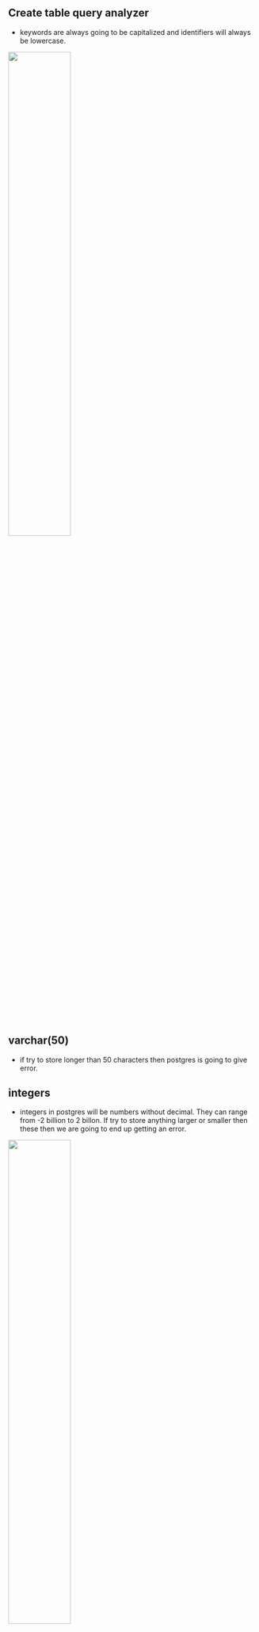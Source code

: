 ## Create table query analyzer

- keywords are always going to be capitalized and identifiers will always be lowercase.

[<img src="./pictures/create_table_query_analyzer.png" width="50%"/>](./pictures/create_table_query_analyzer.png)

## varchar(50)

- if try to store longer than 50 characters then postgres is going to give error.

## integers

- integers in postgres will be numbers without decimal. They can range from -2 billion to 2 billon. If try to store anything larger or smaller then these then we are going to end up getting an error.

[<img src="./pictures/varchar_integer.png" width="50%"/>](./pictures/varchar_integer.png)

## Math operations

- We can perform these math operations between two columns. We can write sql to transform or process data before we receive it.

[<img src="./pictures/math_operators.png" width="50%"/>](./pictures/math_operators.png)

## String functions

- There are also a set of operators we can use to manipulate strings. And in addition to these operators, there's something else called functions we can use as well.

[<img src="./pictures/string_operators.png" width="50%"/>](./pictures/string_operators.png)

## Select query where clause sequence

[<img src="./pictures/select_where_sequence.png" width="50%"/>](./pictures/select_where_sequence.png)

## Where clause 

[<img src="./pictures/comparision_math_operators.png" width="50%"/>](./pictures/comparision_math_operators.png)

## One to one and many to one relationship

[<img src="./pictures/one_to_many_and_many_to_one.png" width="50%"/>](./pictures/one_to_many_and_many_to_one.png)

## One to one

[<img src="./pictures/one_to_one.png" width="50%"/>](./pictures/one_to_one.png)

## many to many

[<img src="./pictures/many_to_many.png" width="50%"/>](./pictures/many_to_many.png)

## Four relationships

[<img src="./pictures/four_relationships.png" width="50%"/>](./pictures/four_relationships.png)

## Primary keys and foreign keys

- primary key is unique. value in primary key is unique and never going to be changed.
- goal of foreign key is to somehow relate 1 record in a table to another record in another or same table.

[<img src="./pictures/primary_foreign_keys.png" width="50%"/>](./pictures/primary_foreign_keys.png)

[<img src="./pictures/primary_foreign_example.png" width="50%"/>](./pictures/primary_foreign_example.png)

## Primary keys vs foreign keys

[<img src="./pictures/primary_vs_foreign.png" width="50%"/>](./pictures/primary_vs_foreign.png)

## Foreign keys

[<img src="./pictures/foreign_keys1.png" width="50%"/>](./pictures/foreign_keys1.png)

[<img src="./pictures/foreign_keys2.png" width="50%"/>](./pictures/foreign_keys2.png)

## Foreign key cases

[<img src="./pictures/foreign_key_cases.png" width="50%"/>](./pictures/foreign_key_cases.png)

## What if we delete a row in table

- If we delete a row in table with a SERIAL type column then there won't be any other record with the same id. No serial id ever gets reused even if the row ever gets deleted.

[<img src="./pictures/constraints_in_delete.png" width="50%"/>](./pictures/constraints_in_delete.png)

## join

[<img src="./pictures/imaginary_table_after_join.png" width="50%"/>](./pictures/imaginary_table_after_join.png)

- You can kind of imagine that our database is making a temporary copy of that initial table in this case comments. And then we can once again kind of imagine that this imaginary table right here gets renamed to something like comments with users. And then finally, we can also imagine that the database is then going to iterate through all these different rows and it's going to try to match each of these rows together with the row from the users table using the matching statement that we put on the other side of on.

[<img src="./pictures/notes_on_join.png" width="50%"/>](./pictures/notes_on_join.png)


[<img src="./pictures/order_of_from_join_matters.png" width="50%"/>](./pictures/order_of_from_join_matters.png)

- Here simple join statement won't print photo with null user id.

[<img src="./pictures/order_of_from_join_matters_2.png" width="50%"/>](./pictures/order_of_from_join_matters_2.png)

- If there is ever a row from our source table of photos that does not match up with the row from users, then that row right there gets dropped from the overall result set.

## Inner Join

- Whenever you use the keyword, join by itself inside of a query that is by default an inner join. You can write out either join or alternatively inner join to indicate that you want to do an inner join.

[<img src="./pictures/inner_join.png" width="50%"/>](./pictures/inner_join.png)

## Left outer join

[<img src="./pictures/left_outer_join.png" width="50%"/>](./pictures/left_outer_join.png)

[<img src="./pictures/left_outer_join_2.png" width="50%"/>](./pictures/left_outer_join_2.png)

## Right Outer join

[<img src="./pictures/right_outer_join.png" width="50%"/>](./pictures/right_outer_join.png)

[<img src="./pictures/right_outer_join_2.png" width="50%"/>](./pictures/right_outer_join_2.png)

## Full Join

[<img src="./pictures/full_join.png" width="50%"/>](./pictures/full_join.png)

[<img src="./pictures/full_join_2.png" width="50%"/>](./pictures/full_join_2.png)


## order matters

- yes, there is a difference in the order in which we list these tables in the from and join statement whenever we use a left or right outer, join the left and right outer joins. We definitely want to keep in mind the order of these tables so we list them out but with an inner join or a outer join in general, it doesn't make a difference.

[<img src="./pictures/order_of_table_in_from_join.png" width="50%"/>](./pictures/order_of_table_in_from_join.png)

## Group and aggregates

[<img src="./pictures/group_and_aggregates.png" width="50%"/>](./pictures/group_and_aggregates.png)

## Group by

[<img src="./pictures/group_by_1.png" width="50%"/>](./pictures/group_by_1.png)

[<img src="./pictures/group_by_2.png" width="50%"/>](./pictures/group_by_2.png)

## combining group by and aggregates

[<img src="./pictures/combining_group_by_aggregate.png" width="50%"/>](./pictures/combining_group_by_aggregate.png)

## difference between a where and a having

- Having is very similar to where. Its goal is to filter out some amount of information. The difference between where and having, however, is that where is going to operate on filtering out some number of rows, whereas having is going to filter out some number of groups. 
- You are never going to see having without a group by. So you will always have a group by net right before a having.
- You don't have to have a having if you have a group by, but if you want to do any filtering on the groups you will make use of having.

# Subquery

[<img src="./pictures/shape_of_query.png" width="50%"/>](./pictures/shape_of_query.png)

- The very first one inside the select statement is producing a single value. The two inside the from and join statements are producing a source of rows and then finally the last one down here inside the where clause is producing a single column.

- So one that produces a value, one that produces a set of rows and one that produces a single column, is the real trick to understanding this subquery stuff.

- The reason that making use of a subquery in different locations is challenging to understand is that whenever we write out these subqueries in different spots, we have to change the type or the shape of data that is being returned from the inner query.

[<img src="./pictures/subquery_001.png" width="50%"/>](./pictures/subquery_001.png)

- As you can see there are 4 different subqueries in the below example.

[<img src="./pictures/subquery_example.png" width="50%"/>](./pictures/subquery_example.png)

# Subquery in select

[<img src="./pictures/select_subquery.png" width="50%"/>](./pictures/select_subquery.png)

## Subquery in from

[<img src="./pictures/subquery_from.png" width="50%"/>](./pictures/subquery_from.png)

[<img src="./pictures/subquery_from_2.png" width="50%"/>](./pictures/subquery_from_2.png)

- The result of these subquery has only columns, name and price to weight ratio. So inside of our select statement, if we asked for just price by itself, we would get an error.

[<img src="./pictures/subquery_from_01.png" width="50%"/>](./pictures/subquery_from_01.png)

- we do not have to return a set of rows or columns from a subquery inside of a from clause. We can return just one single value as long as the outer select statements, the where and so on are compatible with it.

## One row and one column which referred to as a value. That's one single value


# Subquery in join

[<img src="./pictures/subquery_in_join.png" width="50%"/>](./pictures/subquery_in_join.png)

# Subquery in where

- So when we start talking about subqueries being used inside of a where clause and we start to think about the type or structure of data that is returned from the subquery, a valid subquery is going to be valid or not, depending upon the operator right here that we are using.

- So in some cases we are allowed to write a subquery that is going to return only one single value. In other cases, if we use a different operator, we might be allowed to write a subquery that's going to return a list or a single column of values. It all comes down to the operator that we are using.

- If we get back a single column of values, then we are allowed to use that with an in operator.

[<img src="./pictures/subquery_with_where.png" width="50%"/>](./pictures/subquery_with_where.png)

# Subquery with where operators

[<img src="./pictures/where_operator_subquery.png" width="50%"/>](./pictures/where_operator_subquery.png)

# Correlated queries

- So in other words, when we are executing a where for just one row right, we can imagine that the following thing occurs. The subquery runs, we get all of the different rows for products and then we execute the where for every row that we just fetched.
- You can kind of imagine that this is like a double nested for loop if you are familiar with a for loop in general, for every row that we're going to iterate over on the outer query, we're going to iterate over all of our different products on the inner query. So it's kind of like a nested for loop.
- We can make use of a correlated subquery not only inside of where, we can use them just about anywhere.

[<img src="./pictures/correlated_queries.png" width="50%"/>](./pictures/correlated_queries.png)


# Categories of data types in postgresql

- So here are some of the different categories of data types we have access to. Now, I want to stress the word categories and say the numbers category. There are many different subtypes that we can get access to.

[<img src="./pictures/data_type_category.png" width="50%"/>](./pictures/data_type_category.png)

- rule of thumb here is that whenever we are trying to store numbers, that must be 100% accurate, like the number of grams of gold that someone owns or the their bank account currency or how much money they have inside their bank account. Even though there is a performance hit to making use of a types decimal or numeric, we want to use decimal or numeric. If we ever trying to store some kind of number that's going to have a decimal tied to it and we don't really need to be 100% precise, that's when we will reach for these other types of real double precision and float.

[<img src="./pictures/numeric_data_type.png" width="50%"/>](./pictures/numeric_data_type.png)

[<img src="./pictures/number_data_type_02.png" width="50%"/>](./pictures/number_data_type_02.png)

# Character data types

-  Char(5) : we provide a string to Postgres that is longer than five characters, then Postgres is going to trim characters until it just gets down to five. And likewise, if we provide a string less than five characters, Postgres is going to insert spaces to the right hand side until it gets up to five.
- VARCHAR(5): we provide a string to Postgres that is longer than five characters, then Postgres is going to trim characters until it just gets down to five. If we put in a string less than five characters, no spaces will be added, as was the case with Char.
- Now, just so you know, there is no performance difference between these different character types, which is kind of unlike many other types of databases. So you should pick the type that best suits your application. You don't have to worry about trying to pick the exact correct value of VarChar in order to optimize any performance or anything like that.

[<img src="./pictures/character_data_type.png" width="50%"/>](./pictures/character_data_type.png)


# Boolean data types

- But what you need to know is that we can actually provide different values to Postgres, tell it to treat it as a boolean and it will automatically convert these different values into true or false for us.
- Well, in the past, other databases and some different languages that we use to interact with databases have used a precedence of saying, rather than storing a boolean value of true or false, they instead might just store a one or a zero. So this is kind of some backwards support, support for other databases, support for other languages, or at least for other engineers coming into the Postgres world.
- And besides true and false Boolean values or Boolean type columns can also store a value of null, which essentially means, well, we don't know. There's no value here.

[<img src="./pictures/boolean_data_type.png" width="50%"/>](./pictures/boolean_data_type.png)

# Date data types

[<img src="./pictures/date_data_types.png" width="50%"/>](./pictures/date_data_types.png)

# Time data type

- We can store a time without a time zone or a time with a time zone as well.
- So we could designate a time type or a type of time without time zone. They mean the exact same thing.

[<img src="./pictures/time_with_zone.png" width="50%"/>](./pictures/time_with_zone.png)

- the eastern coast of the United States, it will be converted into 01:23 minus 05. The -05 right there indicates five hours behind UTC time.

[<img src="./pictures/time_without_zone.png" width="50%"/>](./pictures/time_without_zone.png)

# Interval data type

[<img src="./pictures/interval_type.png" width="50%"/>](./pictures/interval_type.png)

# Row level validation

[<img src="./pictures/row_level_validation.png" width="50%"/>](./pictures/row_level_validation.png)

# NULL constraint

- So in other words, we can't add a rule to this price column and say that there can't be null values because there's already one right there.
- So we have to somehow deal with all the null values inside this table before we can apply a constraint to it.
- We can either try to find all the rows inside this table that have a price of null and delete them. After we delete all those rows, we can then run this alter table command once again. And because there's no null values inside of price, it should succeed. Alternatively, we could write out a little bit of SQL that will find all the different rows inside this table with a price of null and update it to some other value.

[<img src="./pictures/null_constraint.png" width="50%"/>](./pictures/null_constraint.png)


# default column values

- if we are setting up a default for, say, a VARCHAR column or a text column or a date or a Boolean, we could put the appropriate type inside of here. So for example, if we were setting up the default for VARCHAR. We had put in a default value of a string and set instead. So something like a string. If it was for a boolean column, we could put in a default of true or false, and for maybe a time we could put in a default time.

[<img src="./pictures/default_colum_values.png" width="50%"/>](./pictures/default_colum_values.png)

# unique constraint

- We cannot add this unique constraint unless all the values inside that column are already unique. So we have to clean up all the duplicate values first before we can apply this constraint.
- So let's say that we want to manually modify the name of this product right here. So I'm going to change its name to how about Red Shirt and then click Okay. Now, just making that change doesn't actually modify any value after making that change. If I refresh the table again. You'll notice that it reverts back to shirt. So after we manually make a change like this, we have to click on this little grid button right here that's going to save the changes that we have manually made inside this table.

[<img src="./pictures/unique_constraint.png" width="50%"/>](./pictures/unique_constraint.png)

# Multi column uniqueness

- We're going to make sure that all the different products we add in have a unique combination of name and department.

[<img src="./pictures/multi_column_uniqueness.png" width="50%"/>](./pictures/multi_column_uniqueness.png)

# Validation check

[<img src="./pictures/validation_check.png" width="50%"/>](./pictures/validation_check.png)